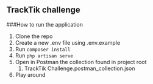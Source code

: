 ## TrackTik challenge

###How to run the application
1. Clone the repo
2. Create a new .env file using .env.example
3. Run `composer install`
4. Run `php artisan serve`
5. Open in Postman the collection found in project root
   1. TrackTik Challenge.postman_collection.json
6. Play around

###
